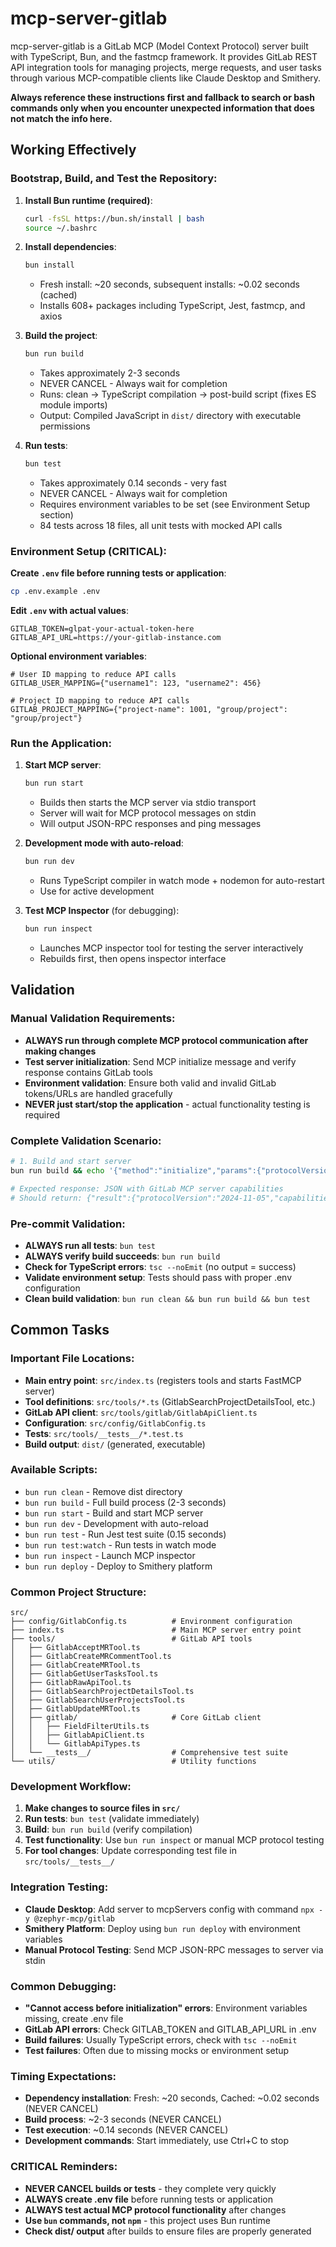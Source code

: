 # mcp-server-gitlab

mcp-server-gitlab is a GitLab MCP (Model Context Protocol) server built with TypeScript, Bun, and the fastmcp framework. It provides GitLab REST API integration tools for managing projects, merge requests, and user tasks through various MCP-compatible clients like Claude Desktop and Smithery.

**Always reference these instructions first and fallback to search or bash commands only when you encounter unexpected information that does not match the info here.**

## Working Effectively

### Bootstrap, Build, and Test the Repository:

1. **Install Bun runtime (required)**:
   ```bash
   curl -fsSL https://bun.sh/install | bash
   source ~/.bashrc
   ```

2. **Install dependencies**:
   ```bash
   bun install
   ```
   - Fresh install: ~20 seconds, subsequent installs: ~0.02 seconds (cached)
   - Installs 608+ packages including TypeScript, Jest, fastmcp, and axios

3. **Build the project**:
   ```bash
   bun run build
   ```
   - Takes approximately 2-3 seconds
   - NEVER CANCEL - Always wait for completion
   - Runs: clean → TypeScript compilation → post-build script (fixes ES module imports)
   - Output: Compiled JavaScript in `dist/` directory with executable permissions

4. **Run tests**:
   ```bash
   bun test
   ```
   - Takes approximately 0.14 seconds - very fast
   - NEVER CANCEL - Always wait for completion
   - Requires environment variables to be set (see Environment Setup section)
   - 84 tests across 18 files, all unit tests with mocked API calls

### Environment Setup (CRITICAL):

**Create `.env` file before running tests or application**:
```bash
cp .env.example .env
```

**Edit `.env` with actual values**:
```env
GITLAB_TOKEN=glpat-your-actual-token-here
GITLAB_API_URL=https://your-gitlab-instance.com
```

**Optional environment variables**:
```env
# User ID mapping to reduce API calls
GITLAB_USER_MAPPING={"username1": 123, "username2": 456}

# Project ID mapping to reduce API calls  
GITLAB_PROJECT_MAPPING={"project-name": 1001, "group/project": "group/project"}
```

### Run the Application:

1. **Start MCP server**:
   ```bash
   bun run start
   ```
   - Builds then starts the MCP server via stdio transport
   - Server will wait for MCP protocol messages on stdin
   - Will output JSON-RPC responses and ping messages

2. **Development mode with auto-reload**:
   ```bash
   bun run dev
   ```
   - Runs TypeScript compiler in watch mode + nodemon for auto-restart
   - Use for active development

3. **Test MCP Inspector** (for debugging):
   ```bash
   bun run inspect
   ```
   - Launches MCP inspector tool for testing the server interactively
   - Rebuilds first, then opens inspector interface

## Validation

### Manual Validation Requirements:
- **ALWAYS run through complete MCP protocol communication after making changes**
- **Test server initialization**: Send MCP initialize message and verify response contains GitLab tools
- **Environment validation**: Ensure both valid and invalid GitLab tokens/URLs are handled gracefully
- **NEVER just start/stop the application** - actual functionality testing is required

### Complete Validation Scenario:
```bash
# 1. Build and start server
bun run build && echo '{"method":"initialize","params":{"protocolVersion":"2024-11-05","capabilities":{"roots":{"listChanged":true},"sampling":{}},"clientInfo":{"name":"test","version":"1.0.0"}},"id":1,"jsonrpc":"2.0"}' | timeout 10s bun dist/index.js

# Expected response: JSON with GitLab MCP server capabilities
# Should return: {"result":{"protocolVersion":"2024-11-05","capabilities":{"tools":{},"logging":{}},"serverInfo":{"name":"GitLab MCP Server","version":"1.0.0"}},"jsonrpc":"2.0","id":1}
```

### Pre-commit Validation:
- **ALWAYS run all tests**: `bun test`
- **ALWAYS verify build succeeds**: `bun run build`
- **Check for TypeScript errors**: `tsc --noEmit` (no output = success)
- **Validate environment setup**: Tests should pass with proper .env configuration
- **Clean build validation**: `bun run clean && bun run build && bun test`

## Common Tasks

### Important File Locations:
- **Main entry point**: `src/index.ts` (registers tools and starts FastMCP server)
- **Tool definitions**: `src/tools/*.ts` (GitlabSearchProjectDetailsTool, etc.)
- **GitLab API client**: `src/tools/gitlab/GitlabApiClient.ts`
- **Configuration**: `src/config/GitlabConfig.ts`
- **Tests**: `src/tools/__tests__/*.test.ts`
- **Build output**: `dist/` (generated, executable)

### Available Scripts:
- `bun run clean` - Remove dist directory
- `bun run build` - Full build process (2-3 seconds)
- `bun run start` - Build and start MCP server
- `bun run dev` - Development with auto-reload
- `bun run test` - Run Jest test suite (0.15 seconds)
- `bun run test:watch` - Run tests in watch mode
- `bun run inspect` - Launch MCP inspector
- `bun run deploy` - Deploy to Smithery platform

### Common Project Structure:
```
src/
├── config/GitlabConfig.ts          # Environment configuration
├── index.ts                        # Main MCP server entry point
├── tools/                          # GitLab API tools
│   ├── GitlabAcceptMRTool.ts
│   ├── GitlabCreateMRCommentTool.ts
│   ├── GitlabCreateMRTool.ts
│   ├── GitlabGetUserTasksTool.ts
│   ├── GitlabRawApiTool.ts
│   ├── GitlabSearchProjectDetailsTool.ts
│   ├── GitlabSearchUserProjectsTool.ts
│   ├── GitlabUpdateMRTool.ts
│   ├── gitlab/                     # Core GitLab client
│   │   ├── FieldFilterUtils.ts
│   │   ├── GitlabApiClient.ts
│   │   └── GitlabApiTypes.ts
│   └── __tests__/                  # Comprehensive test suite
└── utils/                          # Utility functions
```

### Development Workflow:
1. **Make changes to source files in `src/`**
2. **Run tests**: `bun test` (validate immediately)
3. **Build**: `bun run build` (verify compilation)
4. **Test functionality**: Use `bun run inspect` or manual MCP protocol testing
5. **For tool changes**: Update corresponding test file in `src/tools/__tests__/`

### Integration Testing:
- **Claude Desktop**: Add server to mcpServers config with command `npx -y @zephyr-mcp/gitlab`
- **Smithery Platform**: Deploy using `bun run deploy` with environment variables
- **Manual Protocol Testing**: Send MCP JSON-RPC messages to server via stdin

### Common Debugging:
- **"Cannot access before initialization" errors**: Environment variables missing, create .env file
- **GitLab API errors**: Check GITLAB_TOKEN and GITLAB_API_URL in .env
- **Build failures**: Usually TypeScript errors, check with `tsc --noEmit`
- **Test failures**: Often due to missing mocks or environment setup

### Timing Expectations:
- **Dependency installation**: Fresh: ~20 seconds, Cached: ~0.02 seconds (NEVER CANCEL)
- **Build process**: ~2-3 seconds (NEVER CANCEL)
- **Test execution**: ~0.14 seconds (NEVER CANCEL)
- **Development commands**: Start immediately, use Ctrl+C to stop

### CRITICAL Reminders:
- **NEVER CANCEL builds or tests** - they complete very quickly
- **ALWAYS create .env file** before running tests or application
- **ALWAYS test actual MCP protocol functionality** after changes
- **Use `bun` commands, not `npm`** - this project uses Bun runtime
- **Check dist/ output** after builds to ensure files are properly generated